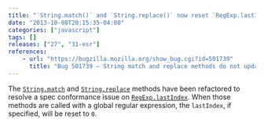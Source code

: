 ```yaml
---
title: "`String.match()` and `String.replace()` now reset `RegExp.lastIndex`"
date: "2013-10-08T20:15:35-04:00"
categories: ["javascript"]
tags: []
releases: ["27", "31-esr"]
references:
    - url: "https://bugzilla.mozilla.org/show_bug.cgi?id=501739"
      title: "Bug 501739 – String match and replace methods do not update global regexp lastIndex per ES3&5"
---
```

The [`String.match`](https://developer.mozilla.org/docs/Web/JavaScript/Reference/Global_Objects/String/match) and [`String.replace`](https://developer.mozilla.org/docs/Web/JavaScript/Reference/Global_Objects/String/replace) methods have been refactored to resolve a spec conformance issue on [`RegExp.lastIndex`](https://developer.mozilla.org/docs/Web/JavaScript/Reference/Global_Objects/RegExp/lastIndex). When those methods are called with a global regular expression, the `lastIndex`, if specified, will be reset to `0`.

